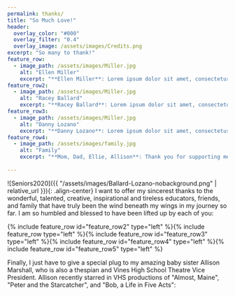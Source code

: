 ```yaml
---
permalink: thanks/
title: "So Much Love!"
header:
  overlay_color: "#000"
  overlay_filter: "0.4"
  overlay_image: /assets/images/Credits.png
excerpt: "So many to thank!"
feature_row:
  - image_path: /assets/images/Miller.jpg
    alt: "Ellen Miller"
    excerpt: "**Ellen Miller**: Lorem ipsum dolor sit amet, consectetur adipiscing elit, sed do eiusmod tempor incididunt ut labore et dolore magna aliqua. Ut enim ad minim veniam, quis nostrud exercitation ullamco laboris nisi ut aliquip ex ea commodo consequat."  
feature_row2:
  - image_path: /assets/images/Miller.jpg
    alt: "Racey Ballard"
    excerpt: "**Racey Ballard**: Lorem ipsum dolor sit amet, consectetur adipiscing elit, sed do eiusmod tempor incididunt ut labore et dolore magna aliqua. Ut enim ad minim veniam, quis nostrud exercitation ullamco laboris nisi ut aliquip ex ea commodo consequat." 
feature_row3:
  - image_path: /assets/images/Miller.jpg
    alt: "Danny Lozano"
    excerpt: "**Danny Lozano**: Lorem ipsum dolor sit amet, consectetur adipiscing elit, sed do eiusmod tempor incididunt ut labore et dolore magna aliqua. Ut enim ad minim veniam, quis nostrud exercitation ullamco laboris nisi ut aliquip ex ea commodo consequat."     
feature_row4:
  - image_path: /assets/images/family.jpg
    alt: "Family"
    excerpt: "**Mom, Dad, Ellie, Allison**: Thank you for supporting me through all the rehearsals, Booster Club meetings, ticket taking, concessions, fund raisers, t-shirts, pizzas, late nights, and early mornings. You rocked it!" 
    
---
```


![Seniors2020]({{ "/assets/images/Ballard-Lozano-nobackground.png" | relative_url }}){: .align-center}
I want to offer my sincerest thanks to the wonderful, talented, creative, inspirational and tireless educators, friends, and family that have truly been the wind beneath my wings in my journey so far. I am so humbled and blessed to have been lifted up by each of you:

{% include feature_row id="feature_row2" type="left" %}{% include feature_row type="left" %}{% include feature_row id="feature_row3" type="left" %}{% include feature_row id="feature_row4" type="left" %}{% include feature_row id="feature_row5" type="left" %}

Finally, I just have to give a special plug to my amazing baby sister Allison Marshall, who is also a thespian and Vines High School Theatre Vice President. Allison recently starred in VHS productions of "Almost, Maine", "Peter and the Starcatcher", and "Bob, a Life in Five Acts":

<script src="https://cdn.jsdelivr.net/npm/publicalbum@latest/embed-ui.min.js" async></script>
<div class="pa-gallery-player-widget" style="width:100%; height:480px; display:none;"
  data-link="https://photos.app.goo.gl/MR9zjXFGeP5wm6Jk9"
  data-title="Allison Marshall - Photo Gallery"
  data-description="32 new photos added to shared album"
  data-delay="3"
  data-fullpage-autoplay="false">
  <object data="https://lh3.googleusercontent.com/Nom159d3kRtJ3dBOt8FmQrBNNuxTMctF10vQjbp5IpLXJh0oiJzWfF20MTNUtzQmRMoF6A15b_Wjty4WF2LvzrjsHd11zL7RPoqSuOfEX28Bg-U203qtNf6wFhb6M4xIhZp3uad24o0=w1920-h1080"></object>
  <object data="https://lh3.googleusercontent.com/4wVxdhz25ltaeoNEboEA5rIaFeRW2XZnupKwZYmiVwGVIApMSSaca3G3SPTXhur4aBD9i_BN5y480kBcT_9Kk9c35H4TbkXCcjgPzvoxD4vN2RVSdBcslKM_bVNY-6sbHnf2wUSuxuY=w1920-h1080"></object>
  <object data="https://lh3.googleusercontent.com/raEsJm1oi6ivPW7jYlfku-Ao-vy5xi8NH3qe55a4h3Lnd7O1BgyNl4n29pP1QJ474vqnNJKHLmwPGGC9gOAEBZ0Lq_qPU1m8WSo301xyHr6NPwPqcdTePztrjip0_cD6VaCFz5S13m0=w1920-h1080"></object>
  <object data="https://lh3.googleusercontent.com/R5_E89JXIYAtKiWYBpIQP5I3IFOane3pMj_WJyO6RJnmov6YTKhP9qZzgThL8HeFFst8Uh_QlMRZWlIfTgpUa3653zDd-DBOJoUvfR4_jTPJieKIm7tbTs0rNH5RpPLUOPqIrlzqHAI=w1920-h1080"></object>
  <object data="https://lh3.googleusercontent.com/vVafgMiE3h6rLvvStsP_ZcSlArVa8thfBXkbvKfzHl_DEAKm_0EHfPufbXLjRbDYBMR4B9-2JM8CG-JLSwczuLP0eeo8iY8qIoa1vQfAxt5QlyI4FM4Cfra11fIADtss3ACtAsEZBaI=w1920-h1080"></object>
  <object data="https://lh3.googleusercontent.com/R2CGfNCJVHC1zu8cEnicYHAKUHJiFlC-fM7cbT38e6q24zotnHhP_tKXXhRoejAqGuXnRaJlQLp4Lh_8zLAgKrcYsx2caiY3RAtdAb18yPNO1nzoXvFQrLdpxSVMTFC8Mv8UlDfz0Rs=w1920-h1080"></object>
  <object data="https://lh3.googleusercontent.com/awsSv6CFnHPV_O6MVJBAqhMLlJ9fUxbEup0VWzrkvORADxXoNRuMLP-FRsvj0GGOLFE3s7DQJGgFiggqKCJXKmAwTehcgIJPj2IG4i0Y4oMlETsB049zGIXKjQnLTUrCjNMu2mtEXns=w1920-h1080"></object>
  <object data="https://lh3.googleusercontent.com/bhk6hdw6BinnMShV9DK8cBH-1XHRT3wl1Zzd4jJJ4qfY8ZovPFf_UTlg3BL8q-SWY7SmJgptAer2IGxlbGmDcWgVIFueBYCDsTCF9wW0F7eYo7WjGIYf_ZwLTyres0rEKLJUo7m1K6o=w1920-h1080"></object>
  <object data="https://lh3.googleusercontent.com/3GGIwFZQSJbmBr-VjDlZQFCa0OLJ3zU8oZFs-K9I4tv3f0eAePW5wJ6AStCrWlqvyyjGaqznjyfCjheVsuLsvHPzZ41WxGqR6GMpGL5JCpE_H96QAOwerZ5Awx2fSEjy_I5Nsb4djp4=w1920-h1080"></object>
  <object data="https://lh3.googleusercontent.com/gqelmAKCf4MYimSobRDWhUBJhFTmLboEMAD7lPLHz8_a7pjLBaXueLelbpI2P-QsZqedazinDIhXriU4ZwFl9k8gA0p3Z4xzt-W6veqUbbsGBtJgO1iErnjsgw6YGoGYLRcmGOLswQc=w1920-h1080"></object>
  <object data="https://lh3.googleusercontent.com/xW2187kygEJHXthZ4ZdLsijZAg-0h7YMeKDi6tqSlxgiqWnCtNrGWxIbh6YMBrZBhWmqaz5_kgCE_wy7C4SWKZeulFTtfelVBJloLZ28p6Evsk3Hn-ESUKS-kY4YE1nbQxfUxN8rZU8=w1920-h1080"></object>
  <object data="https://lh3.googleusercontent.com/WZ-3uYWfARUdLyrWz74nJQKn9Q_xU1rK0dNyupfZOKpJKABWchn8E35uq0GmEqtdNxW8jUU6sYVER-4VYIXgR1HP-xS0mgXnZJHBZdeQFtgUMEkobUmnTIfyvDBli_rWsQAqrMv1n-8=w1920-h1080"></object>
  <object data="https://lh3.googleusercontent.com/yU_SCOQ-kvKh7IgVksHSnhJE7ZDmbZR0qOWlBjNYAn7m9TiXCd-wJauABAISbDkBJOIGMCb9KFSp7W8UFPLeIG2JDsEsv08lB8N3VCrSMST1dwBCGlL9_Vr5ZtFE-k8Bo3QYeFXtCLQ=w1920-h1080"></object>
  <object data="https://lh3.googleusercontent.com/ZxMUzYZNkfJO1T4fsN-9X16IWSGmf8menKf_PZQ3LsU2okLxEYf22nxR47lyxSzmOgQvVgTqUzDLR5qwWcosIkrWwouiX3794h-4VcKJvX30rYnMnoA_bJ4WhwXty1IBSa-8xO6WQCM=w1920-h1080"></object>
  <object data="https://lh3.googleusercontent.com/jnhBVYvSSTiDfnpZf_02L5E-DCwMEyVHs_tAGZPqcezs8OpgJ-Z9IkzRoxTMqfj_g7qEnXTk99IAVSQV28vmnf7RuyFqrxKMg-HT7Yu5R02sd-61SkcjIXm1At2GOvJv1EURklae694=w1920-h1080"></object>
  <object data="https://lh3.googleusercontent.com/woQYs28ob6SriyiVSAFhfbMWIcqnvHtro6-nmhh4oOnOrnmjekG04pYjdwUYc7KvQ4kVIEbtp4S4-06YBf8P9Q7rhtBxlJK8IF9OKRXTc5bafREtk5NxWJPAdJdXsf1wRStRyqDcNrE=w1920-h1080"></object>
  <object data="https://lh3.googleusercontent.com/_iLlNdomxsgLlXEC-wqcaSgs1RyVReFk5jWDO1jdhF6eCaw7VlHQlkia31CDuvNUZMoFKtbET_7t6MPBfEw9ACLKREzf1ufR3j5LXR0c0UmtbrWzD2glkLav-Q6Vj3yPwVyEWojpQKs=w1920-h1080"></object>
  <object data="https://lh3.googleusercontent.com/W4mcogke2hgYNBgspd05Cc3ZI0FgletQ2MSZfkS0vk9gSn3mU2aH894oixI0iWbStzU9KWi9o2fdqJJdvz6SLftR2f0RKVtMq9q96IFDac1Ty_mcJxrhN0jWjzO7R0EDonjgMMBhoAY=w1920-h1080"></object>
  <object data="https://lh3.googleusercontent.com/_M9FFDpxkUzPLlelI74nTsqG0CTRfZ1hQEibtHm4r_-epc9SJ-XwMcDDhSqk2znKvelgxrD_NYJWiV9koK46BeBeTVG-jkW3jzmRuFHR0WQTn6fRxPet539Adwgqx_CsqcYIzVVsGh4=w1920-h1080"></object>
  <object data="https://lh3.googleusercontent.com/ndZyIQ4pcKHI7O9lW08hcQBSLlvaZ5GOcxehI-4awBLSTnOH0MZ1l6fjvhwa7H8vbrWcqdqT3iLRHKGez0zS_7fO0x4jdBIA6QBtIwhYFVVwnODk8JPB0UTuAG6EsaRWsOiWkRaAyHc=w1920-h1080"></object>
  <object data="https://lh3.googleusercontent.com/0yXJZmo28fBrwJlEOxKxGbvvt_F2vn9vzaTNhKNxSqxog4bvRGAYLm_bi5pwXC1JZqCSzaxloQPrQkp2h-_Dwrw1Q4zYoSulcbw9NmrnNa_Q8FCsMZZFtyNMAs6nKnMG7C_K8fUnEuc=w1920-h1080"></object>
  <object data="https://lh3.googleusercontent.com/kZ9SLgCH9bu_ASpt9dIMor8Di1VIKvRyGvbMI0gygM7B2RrOmJNalt3k2HSSHP6FmOqTlMZ3SEevrHJI0D9eCN6rIItq209pI6hAPBIiVeWZbC5D_RscIdREJWYFY0sTMl-73CLXQwU=w1920-h1080"></object>
  <object data="https://lh3.googleusercontent.com/y7cQ16Lys4YKgDO9K7Wye_ot-tBCKay2fcfEK2SiLK0ipB8wEmFBVcN95yjc3BUO1o5XccDk6JgH04XpGpIj8rW6hWD_avNOcPJlOcdtEVlQL7Xv2M_PruuAuLs_4meL7zKjgULPoo8=w1920-h1080"></object>
  <object data="https://lh3.googleusercontent.com/TtdMWaC896rerkKie7FOcVuMm8T8UtrEfx0ElWY7eY0e8l2DBT8M8ORzp6T-_wOJ26N6oe-QYWtYIp_U6gMs9uNav_h85hRiX5_7AXQ_taEkfIpsKowwlrZes5yFx2cOKbzsnNPD0eI=w1920-h1080"></object>
  <object data="https://lh3.googleusercontent.com/rlXGEaGpMsnVlNdftADXnAryWgpXVFz7hOX49PCn7iv23ElxtOz335KcgA2DxG7GFNDuJ7ma0eRj3119zdovFiRysDKQMJjPf6SMvqo_cLDa_FZtB3Y0mQTfhM5Tm4QiXS9D6fRCahU=w1920-h1080"></object>
  <object data="https://lh3.googleusercontent.com/XYP49sn0JQAVeRLry_pQkM-xE2YpvoRAqw8C_1jgMZyLvo2CQqUUS3TUVgmpV6PNU4zL4vx7zdhy2QccHPNBzEi8rNZiy0gwEbVn-b3qvgi3cJgxQXDIV0B5A_nd6PLOfGtV0d0RGnk=w1920-h1080"></object>
  <object data="https://lh3.googleusercontent.com/OvCzs7dzidG-NHwYIOwyxYKQANG0VdvEN8AkUvevlgBAfIjisfJt0wLRiteZZbfIWn_dDtXu11L6MEYVG92yvJiWSPkeufeW1LGJw3NBvAJDm-WsHp8nxt4_fwx-nCV2d3ppOQz-qA8=w1920-h1080"></object>
  <object data="https://lh3.googleusercontent.com/l0EKo9Jv6qW4x5YhmRchI0X1WRFe8K_FU9mam62V0i6ssH_KphjQMDR4vCm9PLqn8ivHPfWAQ1kdGgXAS2VShrZpVUNvB-f1D9GpooXJuN9k-yWiYJRcJ35xAvApDwNoq5iTyTYqO7c=w1920-h1080"></object>
  <object data="https://lh3.googleusercontent.com/lhANEyyBojBBvmX0FglmZVtR3dDIIPciml6LLPbRTKORVHMGccm7McAS44HUwXoGjgDUTOAOoYXKTDWKvg72ylch_PdhsHhONMDrUSUiELAFFT_bBktM1d7kFEgdVmo0lcEwBF5pt1U=w1920-h1080"></object>
  <object data="https://lh3.googleusercontent.com/hsRRwczqJnjjjlL57oJuMUUBCqQu3TZ93zvT-csqff1p3mxeYNt3Wp_KQifL2s2GvSJR5O1s4IPZLYN-QFoKaPBbHWBowMxCAIE2Bo64f44skJ7bDZhJP-ij0fbuF39bVuOxLrMJvi8=w1920-h1080"></object>
  <object data="https://lh3.googleusercontent.com/Y_b_FJGOP9V2er8kfg2kdAeRS4X1apZEn7pEiCKdz14PmlJRgyF00iKN0nbU4RWp5raZki7f0b0rhXgg2LctcWLYD2jPpuhPXgxxs24xbx1lyU3j2wcVn2-yUnW5Zir0n08GsIuWiaE=w1920-h1080"></object>
  <object data="https://lh3.googleusercontent.com/tA8bUbd9xF50JX9CB2vvW7SW50KggHbJwVdypIrvqGvX8S12FXy1kljWhjZplHBqqKYvEPhcQ2kVLH5lI-h_Uq8QlVAZz2O5-SsAaULnvpXoAwdrsV18eUBDjRa9O9q7XTTTdZplpRc=w1920-h1080"></object>
</div>

